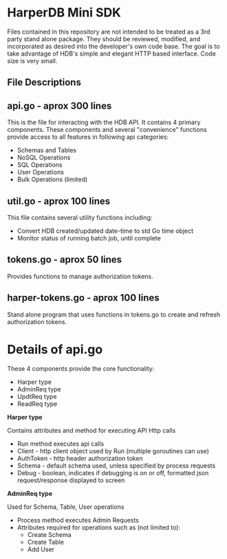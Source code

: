 # HarperDB Mini SDK

Files contained in this repository are not intended to be treated as a 3rd party stand alone package. They should be reviewed, modified, and incorporated as desired into the developer's own code base. The goal is to take advantage of HDB's simple and elegant HTTP based interface. Code size is very small.  
  
## File Descriptions  

## api.go - aprox 300 lines

This is the file for interacting with the HDB API. It contains 4 primary components. These components and several "convenience" functions provide access to all features in following api categories:  

* Schemas and Tables
* NoSQL Operations
* SQL Operations
* User Operations
* Bulk Operations (limited)  
  
## util.go - aprox 100 lines  

This file contains several utility functions including:
* Convert HDB created/updated date-time to std Go time object 
* Monitor status of running batch job, until complete

## tokens.go - aprox 50 lines  

Provides functions to manage authorization tokens. 

## harper-tokens.go - aprox 100 lines

Stand alone program that uses functions in tokens.go to create and refresh authorization tokens.

# Details of api.go

These 4 components provide the core functionality:
* Harper type
* AdminReq type
* UpdtReq type
* ReadReq type

**Harper type**

Contains attributes and method for executing API Http calls

* Run method executes api calls
* Client - http client object used by Run (multiple goroutines can use)
* AuthToken - http header authorization token
* Schema - default schema used, unless specified by process requests
* Debug - boolean, indicates if debugging is on or off, formatted json request/response displayed to screen

**AdminReq type**

Used for Schema, Table, User operations

- Process method executes Admin Requests
- Attributes required for operations such as (not limited to):
    * Create Schema
    * Create Table
    * Add User
